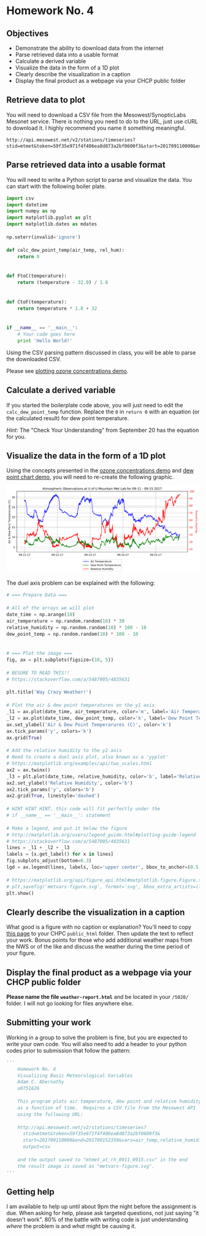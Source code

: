 # Homework No. 4

## Objectives

- Demonstrate the ability to download data from the internet
- Parse retrieved data into a usable format
- Calculate a derived variable
- Visualize the data in the form of a 1D plot
- Clearly describe the visualization in a caption
- Display the final product as a webpage via your CHCP public folder

## Retrieve data to plot

You will need to download a CSV file from the Mesowest/SynopticLabs Mesonet service.  There is nothing you need to do to the URL, just use cURL to download it.  I highly recommend you name it something meaningful.

```
http://api.mesowest.net/v2/stations/timeseries?stid=mtmet&token=59f35e971f4f406ea8d873a2bf0600f3&start=201709110000&end=201709152359&vars=air_temp,relative_humidity&output=csv
```

## Parse retrieved data into a usable format

You will need to write a Python script to parse and visualize the data.  You can start with the following boiler plate.

```python
import csv
import datetime
import numpy as np
import matplotlib.pyplot as plt
import matplotlib.dates as mdates

np.seterr(invalid='ignore')

def calc_dew_point_temp(air_temp, rel_hum):
    return 0


def FtoC(temperature):
    return (temperature - 32.0) / 1.8


def CtoF(temperature):
    return temperature * 1.8 + 32


if __name__ == '__main__':
    # Your code goes here
    print 'Hello World!'
```


Using the CSV parsing pattern discussed in class, you will be able to parse the downloaded CSV.

Please see [plotting ozone concentrations demo](ozone-demo).

## Calculate a derived variable

If you started the boilerplate code above, you will just need to edit the `calc_dew_point_temp` function.  Replace the `0` in `return 0` with an equation (or the calculated result) for dew point temperature.

_Hint_: The "Check Your Understanding" from September 20 has the equation for you.


## Visualize the data in the form of a 1D plot

Using the concepts presented in the [ozone concentrations demo](ozone-demo) and [dew point chart demo](dew-point-demo), you will need to re-create the following graphic.

![what you should have][expected-result]


The duel axis problem can be explained with the following:

```python
# === Prepare Data ===

# All of the arrays we will plot
date_time = np.arange(10)
air_temperature = np.random.random(10) * 30
relative_humidity = np.random.random(10) * 100 - 10
dew_point_temp = np.random.random(10) * 100 - 10


# === Plot the image ===
fig, ax = plt.subplots(figsize=(10, 5))

# BESURE TO READ THIS!!
# https://stackoverflow.com/a/5487005/4835631

plt.title('Way Crazy Weather!')

# Plot the air & dew point temperatures on the y1 axis
_l1 = ax.plot(date_time, air_temperature, color='m', label='Air Temperature')
_l2 = ax.plot(date_time, dew_point_temp, color='k', label='Dew Point Temperature')
ax.set_ylabel('Air & Dew Point Temperarures (C)', color='k')
ax.tick_params('y', colors='k')
ax.grid(True)

# Add the relative humidity to the y2 axis
# Need to create a duel axis plot, also known as a 'yyplot'
# https://matplotlib.org/examples/api/two_scales.html
ax2 = ax.twinx()
_l3 = plt.plot(date_time, relative_humidity, color='b', label='Relative Humidity')
ax2.set_ylabel('Relative Humidity', color='b')
ax2.tick_params('y', colors='b')
ax2.grid(True, linestyle='dashed')

# HINT HINT HINT, this code will fit perfectly under the
# if __name__ == '__main__': statement

# Make a legend, and put it below the figure
# http://matplotlib.org/users/legend_guide.html#plotting-guide-legend
# https://stackoverflow.com/a/5487005/4835631
lines = _l1 + _l2 + _l3
labels = [x.get_label() for x in lines]
fig.subplots_adjust(bottom=0.3)
lgd = ax.legend(lines, labels, loc='upper center', bbox_to_anchor=(0.5, -0.1))

# https://matplotlib.org/api/figure_api.html#matplotlib.figure.Figure.savefig
# plt.savefig('metvars-figure.svg', format='svg', bbox_extra_artists=(lgd,), bbox_inches='tight')
plt.show()
```

## Clearly describe the visualization in a caption

What good is a figure with no caption or explanation?  You'll need to copy [this page](website-template) to your CHPC `public_html` folder.  Then update the text to reflect your work.  Bonus points for those who add additional weather maps from the NWS or of the like and discuss the weather during the time period of your figure.

## Display the final product as a webpage via your CHCP public folder
**Please name the file `weather-report.html`** and be located in your `/5020/` folder.  I will not go looking for files anywhere else.

## Submitting your work

Working in a group to solve the problem is fine, but you are expected to write your own code.  You will also need to add a header to your python codes prior to submission that follow the pattern:

```python
'''
    Homework No. 4
    Visualizing Basic Meteorological Variables
    Adam C. Abernathy
    u0751826

    This program plots air temperature, dew point and relative humidity
    as a function of time.  Requires a CSV file from the Mesowest API
    using the following URL:

    http://api.mesowest.net/v2/stations/timeseries?
      stid=mtmet&token=59f35e971f4f406ea8d873a2bf0600f3&
      start=201709110000&end=201709152359&vars=air_temp,relative_humidity&
      output=csv

    and the output saved to "mtmet_at_rh_0911_0915.csv" in the end
    the result image is saved as "metvars-figure.svg".
'''
```

## Getting help

I am available to help up until about 9pm the night before the assignment is due.  When asking for help, please ask targeted questions, not just saying "it doesn't work".  80% of the battle with writing code is just understanding _where_ the problem is and _what_ might be causing it.




<!-- Refs -->
[ozone-demo]: //
[dew-point-demo]: //
[website-template]: //
[expected-result]: supplementary/metvars-figure.svg
